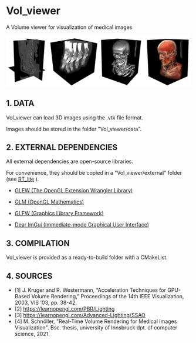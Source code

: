 # Vol_viewer

A Volume viewer for visualization of medical images

![img](img.png)

## 1. DATA

Vol_viewer can load 3D images using the .vtk file format.

Images should be stored in the folder "Vol_viewer/data".


## 2. EXTERNAL DEPENDENCIES

All external dependencies are open-source libraries.

For convenience, they should be copied in a "Vol_viewer/external" folder (see [RT_lite](https://github.com/ludoBcg/RT_lite) ).


* [GLEW (The OpenGL Extension Wrangler Library)](http://glew.sourceforge.net/)
  
* [GLM (OpenGL Mathematics)](https://github.com/g-truc/glm)

* [GLFW (Graphics Library Framework)](https://www.glfw.org/)

* [Dear ImGui (Immediate-mode Graphical User Interface)](https://github.com/ocornut/imgui)


## 3. COMPILATION


Vol_viewer is provided as a ready-to-build folder with a CMakeList. 


## 4. SOURCES


* [1] J. Kruger and R. Westermann, “Acceleration Techniques for GPU-Based Volume Rendering,” Proceedings of the 14th IEEE Visualization, 2003, VIS '03, pp. 38-42.
* [2] https://learnopengl.com/PBR/Lighting
* [3] https://learnopengl.com/Advanced-Lighting/SSAO
* [4] M. Schnöller, "Real-Time Volume Rendering for Medical Images Visualization". Bsc. thesis, university of Innsbruck dpt. of computer science, 2021.
